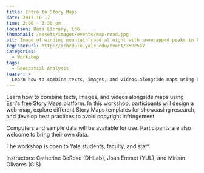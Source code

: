 ```yaml
---
title: Intro to Story Maps
date: 2017-10-17
time: 2:00 - 3:30 pm
location: Bass Library, L06
thumbnail: /assets/images/events/map-road.jpg
alt: Image of winding mountain road at night with snowcapped peaks in backbround. Along the road a multicolored strand of light extends.
registerurl: http://schedule.yale.edu/event/3592547
categories:
  - Workshop
tags:
  - Geospatial Analysis
teaser: >
  Learn how to combine texts, images, and videos alongside maps using Esri's free Story Maps platform. In this workshop, participants will design a web-map, explore different Story Maps templates for showcasing research, and develop best practices to avoid copyright infringement.
---
```

Learn how to combine texts, images, and videos alongside maps using Esri's free Story Maps platform. In this workshop, participants will design a web-map, explore different Story Maps templates for showcasing research, and develop best practices to avoid copyright infringement.

Computers and sample data will be available for use. Participants are also welcome to bring their own data.

The workshop is open to Yale students, faculty, and staff.

Instructors: Catherine DeRose (DHLab), Joan Emmet (YUL), and Miriam Olivares (GIS)
